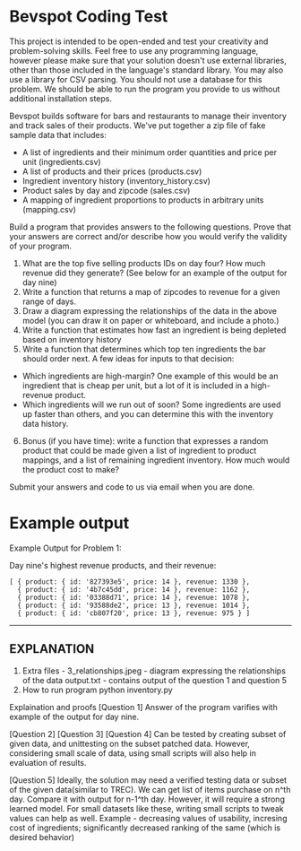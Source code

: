 Bevspot Coding Test
========
This project is intended to be open-ended and test your creativity and problem-solving skills. Feel free to use any programming language, however please make sure that your solution doesn't use external libraries, other than those included in the language's standard library. You may also use a library for CSV parsing. You should not use a database for this problem. We should be able to run the program you provide to us without additional installation steps.

Bevspot builds software for bars and restaurants to manage their inventory and track sales of their products. We've put together a zip file of fake sample data that includes:

* A list of ingredients and their minimum order quantities and price per unit (ingredients.csv)
* A list of products and their prices (products.csv)
* Ingredient inventory history (inventory_history.csv)
* Product sales by day and zipcode (sales.csv)
* A mapping of ingredient proportions to products in arbitrary units (mapping.csv)

Build a program that provides answers to the following questions. Prove that your answers are correct and/or describe how you would verify the validity of your program.

1. What are the top five selling products IDs on day four? How much revenue did they generate? (See below for an example of the output for day nine)
2. Write a function that returns a map of zipcodes to revenue for a given range of days.
3. Draw a diagram expressing the relationships of the data in the above model (you can draw it on paper or whiteboard, and include a photo.)
4. Write a function that estimates how fast an ingredient is being depleted based on inventory history
5. Write a function that determines which top ten ingredients the bar should order next. A few ideas for inputs to that decision:
  * Which ingredients are high-margin? One example of this would be an ingredient that is cheap per unit, but a lot of it is included in a high-revenue product.
  * Which ingredients will we run out of soon? Some ingredients are used up faster than others, and you can determine this with the inventory data history.
6. Bonus (if you have time): write a function that expresses a random product that could be made given a list of ingredient to product mappings, and a list of remaining ingredient inventory. How much would the product cost to make?

Submit your answers and code to us via email when you are done.

Example output
=====

Example Output for Problem 1:

Day nine's highest revenue products, and their revenue:

    [ { product: { id: '827393e5', price: 14 }, revenue: 1330 },
      { product: { id: '4b7c45dd', price: 14 }, revenue: 1162 },
      { product: { id: '03388d71', price: 14 }, revenue: 1078 },
      { product: { id: '93588de2', price: 13 }, revenue: 1014 },
      { product: { id: 'cb807f20', price: 13 }, revenue: 975 } ]

------------------------------------------------------------------------
EXPLANATION
------------------------------------------------------------------------
1. Extra files - 
	3_relationships.jpeg - diagram expressing the relationships of the data
	output.txt - contains output of the question 1 and question 5
2. How to run program
	python inventory.py

Explaination and proofs
[Question 1] Answer of the program varifies with example of the output for day nine.

[Question 2] [Question 3] [Question 4] Can be tested by creating subset of given data, and unittesting on the subset patched data. However, considering small scale of data, using small scripts will also help in evaluation of results. 

[Question 5] Ideally, the solution may need a verified testing data or subset of the given data(similar to TREC). We can get list of items purchase on n^th day. Compare it with output for n-1^th day. However, it will require a strong learned model. For small datasets like these, writing small scripts to tweak values can help as well. 
Example - decreasing values of usability, incresing cost of ingredients; significantly decreased ranking of the same (which is desired behavior)
